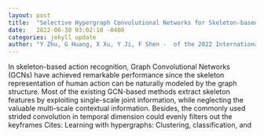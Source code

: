 ```yaml
---
layout: post
title:  "Selective Hypergraph Convolutional Networks for Skeleton-based Action Recognition"
date:   2022-06-30 03:02:10 -0400
categories: jekyll update
author: "Y Zhu, G Huang, X Xu, Y Ji, F Shen -  of the 2022 International Conference on , 2022"
---
```

In skeleton-based action recognition, Graph Convolutional Networks (GCNs) have achieved remarkable performance since the skeleton representation of human action can be naturally modeled by the graph structure. Most of the existing GCN-based methods extract skeleton features by exploiting single-scale joint information, while neglecting the valuable multi-scale contextual information. Besides, the commonly used strided convolution in temporal dimension could evenly filters out the keyframes  Cites: Learning with hypergraphs: Clustering, classification, and